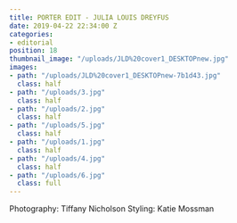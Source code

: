 ```yaml
---
title: PORTER EDIT - JULIA LOUIS DREYFUS
date: 2019-04-22 22:34:00 Z
categories:
- editorial
position: 18
thumbnail_image: "/uploads/JLD%20cover1_DESKTOPnew.jpg"
images:
- path: "/uploads/JLD%20cover1_DESKTOPnew-7b1d43.jpg"
  class: half
- path: "/uploads/3.jpg"
  class: half
- path: "/uploads/2.jpg"
  class: half
- path: "/uploads/5.jpg"
  class: half
- path: "/uploads/1.jpg"
  class: half
- path: "/uploads/4.jpg"
  class: half
- path: "/uploads/6.jpg"
  class: full
---
```


Photography: Tiffany Nicholson
Styling: Katie Mossman